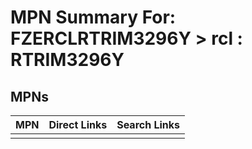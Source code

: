 



# MPN Summary For: FZERCLRTRIM3296Y > rcl : RTRIM3296Y

## MPNs
  

|MPN|Direct Links|Search Links|
| :--- | :--- | :--- |
||||
